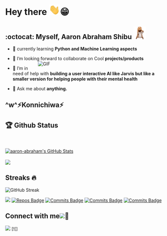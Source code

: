 

<!--
**Aaron-Abraham/Aaron-Abraham** is a ✨ _special_ ✨ repository because its `README.md` (this file) appears on your GitHub profile.

Here are some ideas to get you started:

- 🔭 I’m currently working on ...
- 🌱 I’m currently learning ...
- 👯 I’m looking to collaborate on ...
- 🤔 I’m looking for help with ...
- 💬 Ask me about ...
- 📫 How to reach me: ...
- 😄 Pronouns: ...
- ⚡ Fun fact: ...
-->
# Hey there <img src="https://github.com/ABSphreak/ABSphreak/blob/master/gifs/Hi.gif" width="35px">😁 
## :octocat: Myself, Aaron Abraham Shibu  <img src="https://github.com/Abel-Saji-George/Abel-Saji-George/blob/main/squirrelBg.gif" width="40"/>

- 🔭  currently learning **Python and Machine Learning aspects**

- 👯 I’m looking forward to collaborate on Cool **projects/products**<img align="right" alt="GIF" src="https://cdn.dribbble.com/users/1059583/screenshots/4171367/coding-freak.gif" width="400px" />
- 🤔 I’m in need of help with **building a user interactive AI like Jarvis but like a smaller version for helping people with their mental health** 
- 💬 Ask me about **anything.**

 ^w^⚡Konnichiwa⚡
 ---



 ##  🏆 Github Status
<br/>
<br/>
 <a href="https://github.com/aaron-abraham">
<img align="center" src="https://github-readme-stats.vercel.app/api?username=aaron-abraham&show_icons=true&theme=bear&icon_color=6392DF&hide=prs&hide_border=true" alt="aaron-abraham's GitHub Stats" />
</a> 
<br/>
<br/>
<a href="https://github.com/aaron-abraham">
<img align="center" src="https://github-readme-stats.vercel.app/api/top-langs/?username=aaron-abraham&layout=compact&show_icons=true&theme=bear&icon_color=6392DF&hide=prs&hide_border=true" />
</a>



##  Streaks 🔥

![GitHub Streak](https://github-readme-streak-stats.herokuapp.com?user=aaron-abraham&theme=bear&hide_border=true&fire=DD2727&stroke=DD2727&ring=A41FAE&sideNums=B3DADD&currStreakLabel=DD7A18&sideLabels=57DD3B&dates=A41FAE)


 ![](https://visitor-badge.glitch.me/badge?page_id=aaron-abraham)
[![Repos Badge](https://badges.pufler.dev/repos/aaron-abraham)](https://aaron-abraham.github.io/)
[![Commits Badge](https://badges.pufler.dev/commits/all/aaron-abraham)](https://aaron-abraham.github.io/)
[![Commits Badge](https://badges.pufler.dev/commits/yearly/aaron-abraham)](https://aaron-abraham.github.io/)
[![Commits Badge](https://badges.pufler.dev/commits/weekly/aaron-abraham)](https://aaron-abraham.github.io/)
<!-- [![Commits Badge](https://badges.pufler.dev/commits/monthly/abel-saji-george)](https://abel-saji-george.github.io/) -->




## Connect with me<img src="https://media2.giphy.com/media/AEtG3ZjmW9rErXXzzg/giphy.gif?cid=6c09b952lvlr7gudsqrr8vbuhkre4phaw3w8qtbc076870gp&rid=giphy.gif&ct=s" width="35px">🌝

[![](https://img.shields.io/badge/LinkedIn-0077B5?style=for-the-badge&logo=linkedin&logoColor=white)](https://linkedin.com/in/aaron-abraham-shibu-6576731ab/) [![] 
